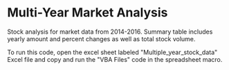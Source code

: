 # Multi-Year Market Analysis

Stock analysis for market data from 2014-2016. 
Summary table includes yearly amount and percent changes as well as total stock volume.

To run this code, open the excel sheet labeled "Multiple_year_stock_data" Excel file and copy and run the "VBA Files" code in the spreadsheet macro.

